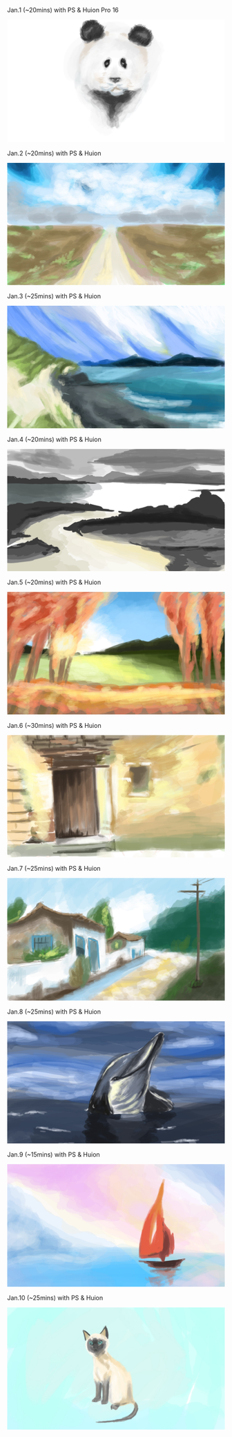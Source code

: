Jan.1 (~20mins) with PS & Huion Pro 16

![Failure Panda](1.jpg)

Jan.2 (~20mins) with PS & Huion

![Way](2.jpg)

Jan.3 (~25mins) with PS & Huion

![Beach](3.jpg)

Jan.4 (~20mins) with PS & Huion

![Flow](4.jpg)

Jan.5 (~20mins) with PS & Huion

![Sunshine](5.jpg)

Jan.6 (~30mins) with PS & Huion

![Door](6.jpg)

Jan.7 (~25mins) with PS & Huion

![House](7.jpg)

Jan.8 (~25mins) with PS & Huion

![Whale](8.jpg)

Jan.9 (~15mins) with PS & Huion

![Ship](9.jpg)

Jan.10 (~25mins) with PS & Huion

![Cat](10.jpg)


